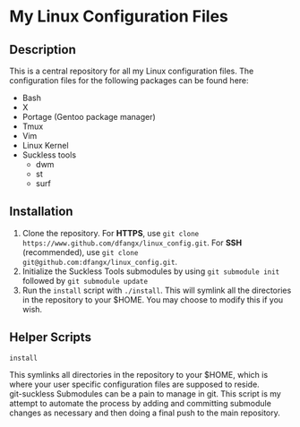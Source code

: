 # My Linux Configuration Files
## Description
This is a central repository for all my Linux configuration files. The
configuration files for the following packages can be found here:
* Bash
* X
* Portage (Gentoo package manager)
* Tmux
* Vim
* Linux Kernel
* Suckless tools
    * dwm
    * st
    * surf
## Installation
1. Clone the repository. For **HTTPS**, use `git clone
   https://www.github.com/dfangx/linux_config.git`. For **SSH** (recommended), use
   `git clone git@github.com:dfangx/linux_config.git`.
2. Initialize the Suckless Tools submodules by using `git submodule init`
   followed by `git submodule update`
3. Run the `install` script with `./install`. This will symlink all the
   directories in the repository to your $HOME. You may choose to modify this if
   you wish.
## Helper Scripts
    install
This symlinks all directories in the repository to your $HOME, which is where
your user specific configuration files are supposed to reside.  
    git-suckless
Submodules can be a pain to manage in git. This script is my attempt to automate
the process by adding and committing submodule changes as necessary and then
doing a final push to the main repository.
